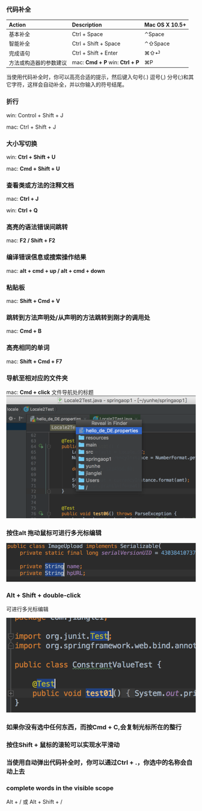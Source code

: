 

### 代码补全

| Action | Description | Mac OS X 10.5+ |
| :--- | :--- | :--- |
| 基本补全 | Ctrl + Space | ⌃Space |
| 智能补全 | Ctrl + Shift + Space | ⌃⇧Space |
| 完成语句 | Ctrl + Shift + Enter | ⌘⇧⏎ |
| 方法或构造器的参数建议 | mac: **Cmd + P** win: **Ctrl + P** | ⌘P |

当使用代码补全时，你可以高亮合适的提示，然后键入句号\(.\) 逗号\(,\) 分号\(;\)和其它字符，这样会自动补全，并以你输入的符号结尾。

### 折行

win: Control + Shift + J

mac: Ctrl + Shift + J

### 大小写切换

win: **Ctrl + Shift + U**

mac: **Cmd + Shift + U**

### 查看类或方法的注释文档

mac: **Ctrl + J**

win: **Ctrl + Q**

### 高亮的语法错误间跳转

mac: **F2 / Shift + F2**

### 编译错误信息或搜索操作结果

mac: **alt + cmd + up / alt + cmd + down**

### 粘贴板

mac: **Shift + Cmd + V**

### 跳转到方法声明处/从声明的方法跳转到刚才的调用处

mac: **Cmd + B**

### 高亮相同的单词

mac: **Shift + Cmd + F7**

### 导航至相对应的文件夹

mac: **Cmd + click** 文件导航处的标题  
![](/assets/import2.png)

### 按住alt 拖动鼠标可进行多光标编辑

![](/assets/import3.png)

### Alt + Shift + double-click

可进行多光标编辑

![](/assets/import-08-03-01.png)

### 如果你没有选中任何东西，而按Cmd + C,会复制光标所在的整行

### 按住Shift + 鼠标的滚轮可以实现水平滑动

### 当使用自动弹出代码补全时，你可以通过**Ctrl + .**，你选中的名称会自动上去

### complete words in the visible scope

Alt + /  或 Alt + Shift + /

